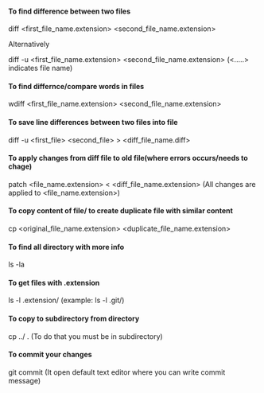 #### To find difference between two files
diff <first_file_name.extension> <second_file_name.extension>

Alternatively

diff -u <first_file_name.extension> <second_file_name.extension>
(<.....> indicates file name)

#### To find differnce/compare words in files
wdiff <first_file_name.extension> <second_file_name.extension>

#### To save line differences between two files into file
diff -u <first_file> <second_file> > <diff_file_name.diff>


#### To apply changes from diff file to old file(where errors occurs/needs to chage)
patch <file_name.extension> < <diff_file_name.extension>
(All changes are applied to <file_name.extension>)


#### To copy content of file/ to create duplicate file with similar content
cp <original_file_name.extension> <duplicate_file_name.extension>

#### To find all directory with more info
ls -la

#### To get files with .extension
ls -l .extension/ (example: ls -l .git/)


#### To copy <file> to subdirectory from directory
cp ../<file> .  (To do that you must be in subdirectory)


#### To commit your changes
git commit  (It open default text editor where you can write commit message)
